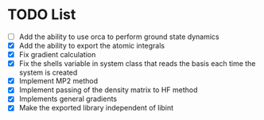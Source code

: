 # TODO List

- [ ] Add the ability to use orca to perform ground state dynamics
- [x] Add the ability to export the atomic integrals
- [x] Fix gradient calculation
- [x] Fix the shells variable in system class that reads the basis each time the system is created
- [x] Implement MP2 method
- [x] Implement passing of the density matrix to HF method
- [x] Implements general gradients
- [x] Make the exported library independent of libint
